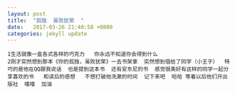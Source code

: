 ```yaml
---
layout: post
title:  "孤独  虽败犹荣  "
date:   2017-03-26 21:48:58 +0800
categories: jekyll update
---
```

    1生活就像一盒各式各样的巧克力   你永远不知道你会得到什么
    2刚才突然想到那本《你的孤独，虽败犹荣》一去书架拿  突然想到借给了同学（小王子）  特巧的是他在QQ跟我说话  也是提到这本书  还有安东尼的书  感觉很美好有这样的同学一起分享喜欢的书   和读后的感想   不想打破他洗漱的时间  记下来吧  哈哈 等着以后他们开出版社  嘻嘻  加油